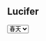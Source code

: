 ## Lucifer
<!doctype html>
<html lang="en">
<head>
    <meta charset="UTF-8">
    <title>Document</title>
</head>
<body>
    <select onchange="change_back()" id="change">
        <option value="a">春天</option>
        <option value="b">夏天</option>
        <option value="c">秋天</option>
        <option value="d">冬天</option>

    </select>


    <script>
        document.body.style.background = 'url(001.jpg)';
        function change_back() {
            hand = document.getElementById('change');
//            console.log(hand.value);
//            console.log(typeof hand.value);  // string
            switch (hand.value){
                case 'a':
                    document.body.style.background = 'url(002.jpg)';
                    break;
                case 'b':
                    document.body.style.background = 'url(003.jpg)';
                    break;
                case 'c':
                    document.body.style.background = 'url(004.jpg)';
                    break;
                case 'd':
                    document.body.style.background = 'url(005.jpg)';
                    break;
            }
        }
    </script>
</body>
</html>



